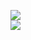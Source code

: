[![](https://img.shields.io/badge/Made%20With-Github%20Spray-lightgrey.svg?style=for-the-badge&logo=github)](https://github.com/Annihil/github-spray#22746)  
[![](https://i.imgur.com/2DrTn0Z.gif)](https://github.com/Annihil/github-spray)